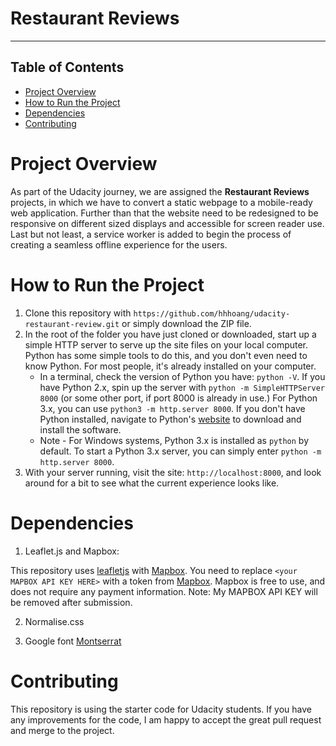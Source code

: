 # Restaurant Reviews
---
## Table of Contents
* [Project Overview](#projectoverview)
* [How to Run the Project](#how-to-run-the-project)
* [Dependencies](#dependencies)
* [Contributing](#contributing)

# Project Overview

As part of the Udacity journey, we are assigned the **Restaurant Reviews** projects, in which we have to convert a static webpage to a mobile-ready web application. Further than that the website need to be redesigned to be responsive on different sized displays and accessible for screen reader use. Last but not least, a service worker is added to begin the process of creating a seamless offline experience for the users.

# How to Run the Project
1. Clone this repository with ```https://github.com/hhhoang/udacity-restaurant-review.git``` or simply download the ZIP file.
2. In the root of the folder you have just cloned or downloaded, start up a simple HTTP server to serve up the site files on your local computer. Python has some simple tools to do this, and you don't even need to know Python. For most people, it's already installed on your computer.
    * In a terminal, check the version of Python you have: `python -V`. If you have Python 2.x, spin up the server with `python -m SimpleHTTPServer 8000` (or some other port, if port 8000 is already in use.) For Python 3.x, you can use `python3 -m http.server 8000`. If you don't have Python installed, navigate to Python's [website](https://www.python.org/) to download and install the software.
   * Note -  For Windows systems, Python 3.x is installed as `python` by default. To start a Python 3.x server, you can simply enter `python -m http.server 8000`.
3. With your server running, visit the site: `http://localhost:8000`, and look around for a bit to see what the current experience looks like.


# Dependencies
1. Leaflet.js and Mapbox:

This repository uses [leafletjs](https://leafletjs.com/) with [Mapbox](https://www.mapbox.com/). You need to replace `<your MAPBOX API KEY HERE>` with a token from [Mapbox](https://www.mapbox.com/). Mapbox is free to use, and does not require any payment information.
Note: My MAPBOX API KEY will be removed after submission.

2. Normalise.css

3. Google font [Montserrat](https://fonts.googleapis.com/css?family=Montserrat&display=swap')

# Contributing
This repository is using the starter code for Udacity students. If you have any improvements for the code, I am happy to accept the great pull request and merge to the project.

